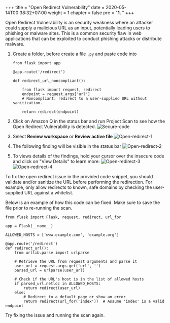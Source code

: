 +++
title = "Open Redirect Vulnerability"
date = 2020-05-14T00:38:32+07:00
weight = 1
chapter = false
pre = "<b>1. </b>"
+++

Open Redirect Vulnerability is an security weakness where an attacker could supply a malicious URL as an input, potentially leading users to phishing or malware sites. This is a common security flaw in web applications that can be exploited to conduct phishing attacks or distribute malware.

1. Create a folder, before create a file `.py` and paste code into

   ```
   from flask import app

   @app.route('/redirect')

   def redirect_url_noncompliant():

       from flask import request, redirect
       endpoint = request.args['url']
       # Noncompliant: redirect to a user-supplied URL without sanitization.

       return redirect(endpoint)
   ```

2. Click on Amazon Q in the status bar and run Project Scan to see how the Open Redirect Vulnerability is detected.
   ![Secure-code](/images/1/secure-code-1.png?width=90pc)

3. Select **Review workspace** or **Review active file**
   ![Open-redirect-1](/images/1/open-redirect-1.png?width=90pc)

4. The following finding will be visible in the status bar
   ![Open-redirect-2](/images/1/open-redirect-2.png?width=90pc)

5. To views details of the findings, hold your cursor over the insecure code and click on "View Details" to learn more:
   ![Open-redirect-3](/images/1/open-redirect-3.png?width=90pc)
   ![Open-redirect-4](/images/1/open-redirect-4.png?width=90pc)

To fix the open redirect issue in the provided code snippet, you should validate and/or sanitize the URL before performing the redirection. For example, only allow redirects to known, safe domains by checking the user-supplied URL against a whitelist.

Below is an example of how this code can be fixed. Make sure to save the file prior to re-running the scan.

```
from flask import Flask, request, redirect, url_for

app = Flask(__name__)

ALLOWED_HOSTS = ['www.example.com', 'example.org']

@app.route('/redirect')
def redirect_url():
    from urllib.parse import urlparse

    # Retrieve the URL from request arguments and parse it
    user_url = request.args.get('url', '')
    parsed_url = urlparse(user_url)

    # Check if the URL's host is in the list of allowed hosts
    if parsed_url.netloc in ALLOWED_HOSTS:
        return redirect(user_url)
    else:
        # Redirect to a default page or show an error
        return redirect(url_for('index'))  # Assume 'index' is a valid endpoint
```

Try fixing the issue and running the scan again.
